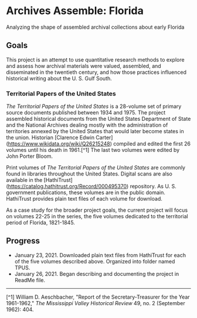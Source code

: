 # Archives Assemble: Florida
Analyzing the shape of assembled archival collections about early Florida

## Goals
This project is an attempt to use quantitative research methods to explore and assess how archival materials were valued, assembled, and disseminated in the twentieth century, and how those practices influenced historical writing about the U. S. Gulf South. 

### Territorial Papers of the United States
*The Territorial Papers of the United States* is a 28-volume set of primary source documents published between 1934 and 1975. The project assembled historical documents from the United States Department of State and the National Archives dealing mostly with the administration of territories annexed by the United States that would later become states in the union. Historian [Clarence Edwin Carter] (https://www.wikidata.org/wiki/Q26215248) compiled and edited the first 26 volumes until his death in 1961.[^1] The last two volumes were edited by John Porter Bloom. 

Print volumes of *The Territorial Papers of the United States* are commonly found in libraries throughout the United States. Digital scans are also available in the [HathiTrust] (https://catalog.hathitrust.org/Record/000495370) repository. As U. S. government publications, these volumes are in the public domain. HathiTrust provides plain text files of each volume for download.

As a case study for the broader project goals, the current project will focus on volumes 22-25 in the series, the five volumes dedicated to the territorial period of Florida, 1821-1845.

## Progress
- January 23, 2021. Downloaded plain text files from HathiTrust for each of the five volumes described above. Organized into folder named TPUS.
- January 26, 2021. Began describing and documenting the project in ReadMe file.





---
[^1] William D. Aeschbacher, "Report of the Secretary-Treasurer for the Year 1961-1962," *The Mississippi Valley Historical Review* 49, no. 2 (September 1962): 404.